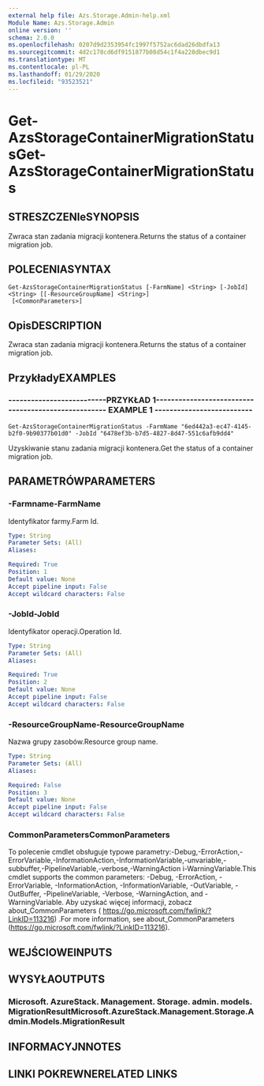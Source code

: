 ```yaml
---
external help file: Azs.Storage.Admin-help.xml
Module Name: Azs.Storage.Admin
online version: ''
schema: 2.0.0
ms.openlocfilehash: 0207d9d2353954fc1997f5752ac6dad26dbdfa13
ms.sourcegitcommit: 4d2c178cd6df9151877b08d54c1f4a228dbec9d1
ms.translationtype: MT
ms.contentlocale: pl-PL
ms.lasthandoff: 01/29/2020
ms.locfileid: "93523521"
---
```

# <span data-ttu-id="7175b-101">Get-AzsStorageContainerMigrationStatus</span><span class="sxs-lookup"><span data-stu-id="7175b-101">Get-AzsStorageContainerMigrationStatus</span></span>

## <span data-ttu-id="7175b-102">STRESZCZENIe</span><span class="sxs-lookup"><span data-stu-id="7175b-102">SYNOPSIS</span></span>
<span data-ttu-id="7175b-103">Zwraca stan zadania migracji kontenera.</span><span class="sxs-lookup"><span data-stu-id="7175b-103">Returns the status of a container migration job.</span></span>

## <span data-ttu-id="7175b-104">POLECENIA</span><span class="sxs-lookup"><span data-stu-id="7175b-104">SYNTAX</span></span>

```
Get-AzsStorageContainerMigrationStatus [-FarmName] <String> [-JobId] <String> [[-ResourceGroupName] <String>]
 [<CommonParameters>]
```

## <span data-ttu-id="7175b-105">Opis</span><span class="sxs-lookup"><span data-stu-id="7175b-105">DESCRIPTION</span></span>
<span data-ttu-id="7175b-106">Zwraca stan zadania migracji kontenera.</span><span class="sxs-lookup"><span data-stu-id="7175b-106">Returns the status of a container migration job.</span></span>

## <span data-ttu-id="7175b-107">Przykłady</span><span class="sxs-lookup"><span data-stu-id="7175b-107">EXAMPLES</span></span>

### <span data-ttu-id="7175b-108">--------------------------PRZYKŁAD 1--------------------------</span><span class="sxs-lookup"><span data-stu-id="7175b-108">-------------------------- EXAMPLE 1 --------------------------</span></span>
```
Get-AzsStorageContainerMigrationStatus -FarmName "6ed442a3-ec47-4145-b2f0-9b90377b01d0" -JobId "6478ef3b-b7d5-4827-8d47-551c6afb9dd4"
```

<span data-ttu-id="7175b-109">Uzyskiwanie stanu zadania migracji kontenera.</span><span class="sxs-lookup"><span data-stu-id="7175b-109">Get the status of a container migration job.</span></span>

## <span data-ttu-id="7175b-110">PARAMETRÓW</span><span class="sxs-lookup"><span data-stu-id="7175b-110">PARAMETERS</span></span>

### <span data-ttu-id="7175b-111">-Farmname</span><span class="sxs-lookup"><span data-stu-id="7175b-111">-FarmName</span></span>
<span data-ttu-id="7175b-112">Identyfikator farmy.</span><span class="sxs-lookup"><span data-stu-id="7175b-112">Farm Id.</span></span>

```yaml
Type: String
Parameter Sets: (All)
Aliases: 

Required: True
Position: 1
Default value: None
Accept pipeline input: False
Accept wildcard characters: False
```

### <span data-ttu-id="7175b-113">-JobId</span><span class="sxs-lookup"><span data-stu-id="7175b-113">-JobId</span></span>
<span data-ttu-id="7175b-114">Identyfikator operacji.</span><span class="sxs-lookup"><span data-stu-id="7175b-114">Operation Id.</span></span>

```yaml
Type: String
Parameter Sets: (All)
Aliases: 

Required: True
Position: 2
Default value: None
Accept pipeline input: False
Accept wildcard characters: False
```

### <span data-ttu-id="7175b-115">-ResourceGroupName</span><span class="sxs-lookup"><span data-stu-id="7175b-115">-ResourceGroupName</span></span>
<span data-ttu-id="7175b-116">Nazwa grupy zasobów.</span><span class="sxs-lookup"><span data-stu-id="7175b-116">Resource group name.</span></span>

```yaml
Type: String
Parameter Sets: (All)
Aliases: 

Required: False
Position: 3
Default value: None
Accept pipeline input: False
Accept wildcard characters: False
```

### <span data-ttu-id="7175b-117">CommonParameters</span><span class="sxs-lookup"><span data-stu-id="7175b-117">CommonParameters</span></span>
<span data-ttu-id="7175b-118">To polecenie cmdlet obsługuje typowe parametry:-Debug,-ErrorAction,-ErrorVariable,-InformationAction,-InformationVariable,-unvariable,-subbuffer,-PipelineVariable,-verbose,-WarningAction i-WarningVariable.</span><span class="sxs-lookup"><span data-stu-id="7175b-118">This cmdlet supports the common parameters: -Debug, -ErrorAction, -ErrorVariable, -InformationAction, -InformationVariable, -OutVariable, -OutBuffer, -PipelineVariable, -Verbose, -WarningAction, and -WarningVariable.</span></span> <span data-ttu-id="7175b-119">Aby uzyskać więcej informacji, zobacz about_CommonParameters ( https://go.microsoft.com/fwlink/?LinkID=113216) .</span><span class="sxs-lookup"><span data-stu-id="7175b-119">For more information, see about_CommonParameters (https://go.microsoft.com/fwlink/?LinkID=113216).</span></span>

## <span data-ttu-id="7175b-120">WEJŚCIOWE</span><span class="sxs-lookup"><span data-stu-id="7175b-120">INPUTS</span></span>

## <span data-ttu-id="7175b-121">WYSYŁA</span><span class="sxs-lookup"><span data-stu-id="7175b-121">OUTPUTS</span></span>

### <span data-ttu-id="7175b-122">Microsoft. AzureStack. Management. Storage. admin. models. MigrationResult</span><span class="sxs-lookup"><span data-stu-id="7175b-122">Microsoft.AzureStack.Management.Storage.Admin.Models.MigrationResult</span></span>

## <span data-ttu-id="7175b-123">INFORMACYJN</span><span class="sxs-lookup"><span data-stu-id="7175b-123">NOTES</span></span>

## <span data-ttu-id="7175b-124">LINKI POKREWNE</span><span class="sxs-lookup"><span data-stu-id="7175b-124">RELATED LINKS</span></span>

